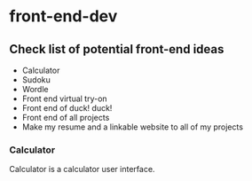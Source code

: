 # front-end-dev

## Check list of potential front-end ideas
 - Calculator
 - Sudoku
 - Wordle
 - Front end virtual try-on
 - Front end of duck! duck!
 - Front end of all projects
 - Make my resume and a linkable website to all of my projects

### Calculator
Calculator is a calculator user interface.